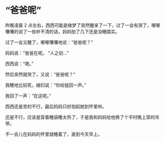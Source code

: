# “爸爸呢”

昨晚凌晨 2 点左右，西西可能是做梦了突然醒来了一下，过了一会有哭了，嘟嘟囔囔的说了一些听不清的话，妈妈拍了几下还是没睡踏实。

过了一会又醒了，嘟嘟囔囔地说：“爸爸呢？”

妈妈说：“爸爸在呢。 “人之初...”

西西说：“嗯。”

然后突然就哭了，又说：“爸爸呢？”

我睡地比较死，媳妇说：“你给娃回一声。”

我回了一声：“在这呢。”

西西还是苦的不行，最后妈妈只好抱起她到怀里哄。

还是不行，应该是穿着睡袋睡太热了，于是我和妈妈给他换了个平时晚上穿的吊带。

不一会儿在妈妈的怀里就睡着了，直到今天早上。

